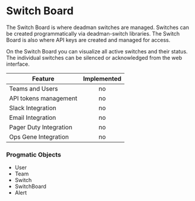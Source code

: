 # Switch Board

The Switch Board is where deadman switches are managed. Switches can be created programmatically via deadman-switch libraries. The Switch Board is also where API keys are created and managed for access.

On the Switch Board you can visualize all active switches and their status. The individual switches can be silenced or acknowledged from the web interface.


| Feature                | Implemented   
| -----------------------|:-------------:
| Teams and Users        | no
| API tokens management  | no
| Slack Integration      | no
| Email Integration      | no
| Pager Duty Integration | no
| Ops Gene Integration   | no


### Progmatic Objects

* User
* Team
* Switch
* SwitchBoard
* Alert
